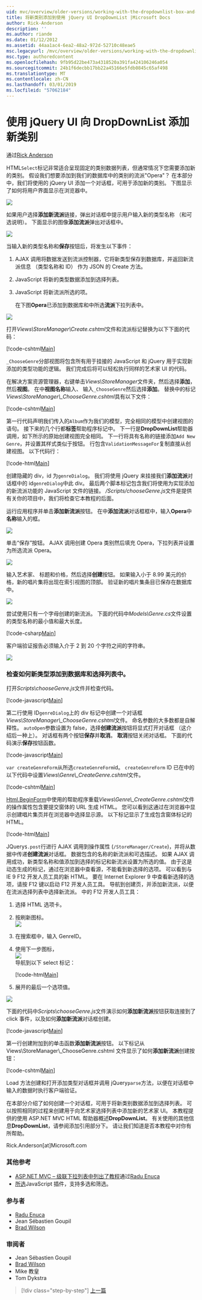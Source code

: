 ```yaml
---
uid: mvc/overview/older-versions/working-with-the-dropdownlist-box-and-jquery/adding-a-new-category-to-the-dropdownlist-using-jquery-ui
title: 将新类别添加到使用 jQuery UI DropDownList |Microsoft Docs
author: Rick-Anderson
description: ''
ms.author: riande
ms.date: 01/12/2012
ms.assetid: 44aa1ac4-6ea2-48a2-972d-52710c48eae5
msc.legacyurl: /mvc/overview/older-versions/working-with-the-dropdownlist-box-and-jquery/adding-a-new-category-to-the-dropdownlist-using-jquery-ui
msc.type: authoredcontent
ms.openlocfilehash: 9fb95d22be473a4318520a391fa424106246a054
ms.sourcegitcommit: 24b1f6decbb17bb22a45166e5fdb0845c65af498
ms.translationtype: MT
ms.contentlocale: zh-CN
ms.lasthandoff: 03/01/2019
ms.locfileid: "57062184"
---
```

<a name="adding-a-new-category-to-the-dropdownlist-using-jquery-ui"></a>使用 jQuery UI 向 DropDownList 添加新类别
====================
通过[Rick Anderson]((https://twitter.com/RickAndMSFT))

HTML`Select`标记非常适合呈现固定的类别数据列表，但通常情况下您需要添加新的类别。 假设我们想要添加到我们的数据库中的类别的流派"Opera"？ 在本部分中，我们将使用的 jQuery UI 添加一个对话框，可用于添加新的类别。 下图显示了如何将用户界面显示在浏览器中。

![](adding-a-new-category-to-the-dropdownlist-using-jquery-ui/_static/image1.png)

如果用户选择**添加新流派**链接，弹出对话框中提示用户输入新的类型名称 （和可选说明）。 下面显示的图像**添加流派**弹出对话框中。

![](adding-a-new-category-to-the-dropdownlist-using-jquery-ui/_static/image2.png)

当输入新的类型名称和**保存**按钮后，将发生以下事件：

1. AJAX 调用将数据发送到流派控制器，它将新类型保存到数据库，并返回新流派信息 （类型名称和 ID） 作为 JSON 的 Create 方法。
2. JavaScript 将新的类型数据添加到选择列表。
3. JavaScript 将新流派所选的项。

   在下图**Opera**已添加到数据库和中所选**流派**下拉列表中。 

![](adding-a-new-category-to-the-dropdownlist-using-jquery-ui/_static/image3.png)

打开*Views\StoreManager\Create.cshtml*文件和流派标记替换为以下下面的代码：

[!code-cshtml[Main](adding-a-new-category-to-the-dropdownlist-using-jquery-ui/samples/sample1.cshtml)]

`_ChooseGenre`分部视图将包含所有用于挂接的 JavaScript 和 jQuery 用于实现新添加的类型功能的逻辑。 我们完成后将可以轻松执行同样的艺术家 UI 的代码。

在解决方案资源管理器，右键单击*Views\StoreManager*文件夹，然后选择**添加**，然后**视图**。 在中**视图名称**输入、 输入`_ChooseGenre`然后选择**添加**。 替换中的标记*Views\StoreManager\\_ChooseGenre.cshtml*具有以下文件：

[!code-cshtml[Main](adding-a-new-category-to-the-dropdownlist-using-jquery-ui/samples/sample2.cshtml)]

第一行代码声明我们传入的`Album`作为我们的模型，完全相同的模型中创建视图的语句。 接下来的几个行都**标签**帮助程序标记中。 下一行是**DropDownList**帮助器调用，如下所示的原始创建视图完全相同。 下一行将具有名称的链接添加`Add New Genre`，并设置其样式类似于按钮。 行包含`ValidationMessageFor`复制直接从创建视图。 以下代码行：

[!code-html[Main](adding-a-new-category-to-the-dropdownlist-using-jquery-ui/samples/sample3.html)]

创建隐藏的 div，id 为`genreDialog`。 我们将使用 jQuery 来挂接我们**添加流派**对话框中的 id`genreDialog`中此 div。 最后两个脚本标记包含我们将使用为实现添加的新流派功能的 JavaScript 文件的链接。 */Scripts/chooseGenre.js*文件是提供有关你的项目中，我们将检查它本教程的后面。

运行应用程序并单击**添加新流派**按钮。 在中**添加流派**对话框框中，输入**Opera**中**名称**输入的框。

![](adding-a-new-category-to-the-dropdownlist-using-jquery-ui/_static/image4.png)

单击“保存”按钮。 AJAX 调用创建 Opera 类别然后填充 Opera，下拉列表并设置为所选流派 Opera。

![](adding-a-new-category-to-the-dropdownlist-using-jquery-ui/_static/image5.png)

输入艺术家、 标题和价格，然后选择**创建**按钮。 如果输入小于 8.99 美元的价格，新的唱片集将出现在索引视图的顶部。 验证新的唱片集条目已保存在数据库中。

![](adding-a-new-category-to-the-dropdownlist-using-jquery-ui/_static/image6.png)

尝试使用只有一个字母创建的新流派。 下面的代码中*Models\Genre.cs*文件设置的类型名称的最小值和最大长度。

[!code-csharp[Main](adding-a-new-category-to-the-dropdownlist-using-jquery-ui/samples/sample4.cs)]

客户端验证报告必须输入介于 2 到 20 个字符之间的字符串。

![](adding-a-new-category-to-the-dropdownlist-using-jquery-ui/_static/image7.png)

### <a name="examining-how-a-new-genre-is-added-to-the-database-and-the-select-list"></a>检查如何新类型添加到数据库和选择列表中。

打开*Scripts\chooseGenre.js*文件并检查代码。

[!code-javascript[Main](adding-a-new-category-to-the-dropdownlist-using-jquery-ui/samples/sample5.js)]

第二行使用 ID`genreDialog`上的 div 标记中创建一个对话框*Views\StoreManager\\_ChooseGenre.cshtml*文件。 命名参数的大多数都是自解释性。 `autoOpen`参数设置为 false，选择**创建流派**按钮将显式打开对话框 （这介绍后一种上）。 对话框有两个按钮**保存**并**取消**。 **取消**按钮关闭对话框。 下面的代码演示**保存**按钮函数。

[!code-javascript[Main](adding-a-new-category-to-the-dropdownlist-using-jquery-ui/samples/sample6.js)]

`var createGenreForm`从所选`createGenreForm`id。 `createGenreForm` ID 已在中的以下代码中设置*Views\Genre\\_CreateGenre.cshtml*文件。

[!code-cshtml[Main](adding-a-new-category-to-the-dropdownlist-using-jquery-ui/samples/sample7.cshtml)]

[Html.BeginForm](https://msdn.microsoft.com/library/dd492714.aspx)中使用的帮助程序重载*Views\Genre\\_CreateGenre.cshtml*文件的操作属性包含要提交窗体的 URL 生成 HTML。 您可以看到这通过在浏览器中显示创建唱片集页并在浏览器中选择显示源。 以下标记显示了生成包含窗体标记的 HTML。

[!code-html[Main](adding-a-new-category-to-the-dropdownlist-using-jquery-ui/samples/sample8.html)]

JQuery`$.post`行进行 AJAX 调用到操作属性 (`/StoreManager/Create`)，并将从数据中传递**创建流派**对话框。 数据包含的名称的新流派和可选描述。 如果 AJAX 调用成功，新类型名称和值添加到选择的标记和新流派设置为所选的值。 由于这是动态生成的标记，通过在浏览器中查看源，不能看到新选择的选项。 可以看到与 IE 9 F12 开发人员工具的新 HTML。 要在 Internet Explorer 9 中查看新选择的选项，请按 F12 键以启动 F12 开发人员工具。 导航到创建页，并添加新流派，以便在流派选择列表中选择新流派。 中的 F12 开发人员工具：

1. 选择 HTML 选项卡。
2. 按刷新图标。  
    ![](adding-a-new-category-to-the-dropdownlist-using-jquery-ui/_static/image8.png)
3. 在搜索框中，输入 GenreID。
4. 使用下一步图标，   
    ![](adding-a-new-category-to-the-dropdownlist-using-jquery-ui/_static/image9.png)  
   导航到以下 select 标记：

    [!code-html[Main](adding-a-new-category-to-the-dropdownlist-using-jquery-ui/samples/sample9.html)]
5. 展开的最后一个选项值。

![](adding-a-new-category-to-the-dropdownlist-using-jquery-ui/_static/image10.png)

下面的代码中*Scripts\chooseGenre.js*文件演示如何**添加新流派**按钮获取连接到了 click 事件，以及如何**添加新流派**对话框创建。

[!code-javascript[Main](adding-a-new-category-to-the-dropdownlist-using-jquery-ui/samples/sample10.js)]

第一行创建附加到的单击函数**添加新流派**按钮。 以下标记从 Views\StoreManager\\_ChooseGenre.cshtml 文件显示了如何**添加新流派**创建按钮：

[!code-cshtml[Main](adding-a-new-category-to-the-dropdownlist-using-jquery-ui/samples/sample11.cshtml)]

Load 方法创建和打开添加类型对话框并调用 jQuery`parse`方法，以便在对话框中输入的数据时执行客户端验证。

在本部分介绍了如何创建一个对话框，可用于将新类别数据添加到选择列表。 可以按照相同的过程来创建用于向艺术家选择列表中添加新的艺术家 UI。 本教程提供的使用 ASP.NET MVC HTML 帮助器概述**DropDownList**。 有关使用的其他信息**DropDownList**，请参阅添加引用部分下。 请让我们知道是否本教程中对你有所帮助。

Rick.Anderson[at]Microsoft.com

### <a name="additional-references"></a>其他参考

- [ASP.NET MVC – 级联下拉列表中列出了教程](https://weblogs.asp.net/raduenuca/archive/2011/03/06/asp-net-mvc-cascading-dropdown-lists-tutorial-part-1-defining-the-problem-and-the-context.aspx)通过[Radu Enuca](https://weblogs.asp.net/raduenuca/default.aspx)
- [所选](http://harvesthq.github.com/chosen/)JavaScript 插件，支持多选和筛选。

### <a name="contributors"></a>参与者

- [Radu Enuca](https://weblogs.asp.net/raduenuca/default.aspx)
- Jean Sébastien Goupil
- [Brad Wilson](http://bradwilson.typepad.com/)

### <a name="reviewers"></a>审阅者

- Jean Sébastien Goupil
- [Brad Wilson](http://bradwilson.typepad.com/)
- Mike 教皇
- Tom Dykstra

> [!div class="step-by-step"]
> [上一篇](examining-how-aspnet-mvc-scaffolds-the-dropdownlist-helper.md)
